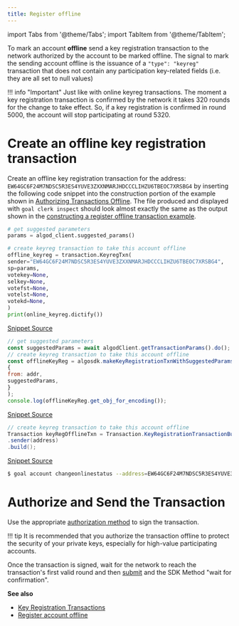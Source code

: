 ```yaml
---
title: Register offline
---
```


import Tabs from '@theme/Tabs';
import TabItem from '@theme/TabItem';


To mark an account **offline** send a key registration transaction to the network authorized by the account to be marked offline. The signal to mark the sending account offline is the issuance of a `"type": "keyreg"` transaction that does not contain any participation key-related fields (i.e. they are all set to null values)

!!! info "Important"
	Just like with online keyreg transactions. The moment a key registration transaction is confirmed by the network it takes 320 rounds for the change to take effect. So, if a key registration is confirmed in round 5000, the account will stop participating at round 5320.

# Create an offline key registration transaction

Create an offline key registration transaction for the address: `EW64GC6F24M7NDSC5R3ES4YUVE3ZXXNMARJHDCCCLIHZU6TBEOC7XRSBG4` by inserting the following code snippet into the construction portion of the example shown in [Authorizing Transactions Offline](../../../get-details/transactions/offline_transactions#unsigned-transaction-file-operations). The file produced and displayed with `goal clerk inspect` should look almost exactly the same as the output shown in the [constructing a register offline transaction example](../../../get-details/transactions#register-account-offline). 

<Tabs>
<TabItem value="python" label="Python">

```python
# get suggested parameters
params = algod_client.suggested_params()

# create keyreg transaction to take this account offline
offline_keyreg = transaction.KeyregTxn(
sender="EW64GC6F24M7NDSC5R3ES4YUVE3ZXXNMARJHDCCCLIHZU6TBEOC7XRSBG4",
sp=params,
votekey=None,
selkey=None,
votefst=None,
votelst=None,
votekd=None,
)
print(online_keyreg.dictify())
```
[Snippet Source](https://github.com/algorand/py-algorand-sdk/blob/examples/examples/participation.py#L29-L43)

</TabItem>
<TabItem value="javascript" label="JavaScript">

```javascript
// get suggested parameters
const suggestedParams = await algodClient.getTransactionParams().do();
// create keyreg transaction to take this account offline
const offlineKeyReg = algosdk.makeKeyRegistrationTxnWithSuggestedParamsFromObject(
{
from: addr,
suggestedParams,
}
);
console.log(offlineKeyReg.get_obj_for_encoding());
```
[Snippet Source](https://github.com/algorand/js-algorand-sdk/blob/examples/examples/participation.ts#L44-L54)

</TabItem>
<TabItem value="go" label="Go">


</TabItem>
<TabItem value="java" label="Java">

```java
// create keyreg transaction to take this account offline
Transaction keyRegOfflineTxn = Transaction.KeyRegistrationTransactionBuilder().suggestedParams(sp)
.sender(address)
.build();
```
[Snippet Source](https://github.com/algorand/java-algorand-sdk/blob/examples/examples/src/main/java/com/algorand/examples/Participation.java#L37-L41)

</TabItem>
<TabItem value="goal" label="goal">

```zsh
$ goal account changeonlinestatus --address=EW64GC6F24M7NDSC5R3ES4YUVE3ZXXNMARJHDCCCLIHZU6TBEOC7XRSBG4 --fee=1000 --firstvalid=7000000 --lastvalid=7001000 --online=false --txfile=offline.txn
```

</TabItem>
</Tabs>

# Authorize and Send the Transaction
Use the appropriate [authorization method](../../../get-details/transactions/signatures) to sign the transaction. 

!!! tip
    It is recommended that you authorize the transaction offline to protect the security of your private keys, especially for high-value participating accounts. 

Once the transaction is signed, wait for the network to reach the transaction's first valid round and then [submit](../../../archive/build-apps/hello_world#submit-the-transaction) and the SDK Method "wait for confirmation". 

**See also**

- [Key Registration Transactions](../../../get-details/transactions#key-registration-transaction)
- [Register account offline](../../../get-details/transactions#register-account-offline)